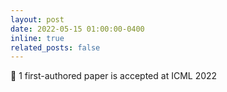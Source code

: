 ```yaml
---
layout: post
date: 2022-05-15 01:00:00-0400
inline: true
related_posts: false
---
```


:scroll: 1 first-authored paper is accepted at ICML 2022
